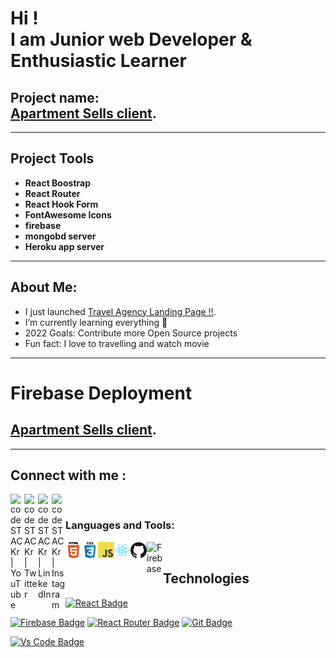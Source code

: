 # Hi !<br/> I am Junior web Developer & Enthusiastic Learner

## Project name: <br/>[Apartment Sells client](https://apartment-sells-client.web.app/).

---

## Project Tools

- **React Boostrap**
- **React Router**
- **React Hook Form**
- **FontAwesome Icons**
- **firebase**
- **mongobd server**
- **Heroku app server**

---

## About Me:

- I just launched [Travel Agency Landing Page !!](https://apartment-sells-client.web.app/).
- I’m currently learning everything 🤣
- 2022 Goals: Contribute more Open Source projects
- Fun fact: I love to travelling and watch movie

---

# Firebase Deployment

## [Apartment Sells client](https://apartment-sells-client.web.app/).

<hr/>

## Connect with me :

[<img align="left" alt="codeSTACKr | YouTube" width="22px" src="https://cdn.jsdelivr.net/npm/simple-icons@v3/icons/youtube.svg" />](https://youtube.com/codeSTACKr)
[<img align="left" alt="codeSTACKr | Twitter" width="22px" src="https://cdn.jsdelivr.net/npm/simple-icons@v3/icons/twitter.svg" />](https://twitter.com)
[<img align="left" alt="codeSTACKr | LinkedIn" width="22px" src="https://cdn.jsdelivr.net/npm/simple-icons@v3/icons/linkedin.svg" />](https://linkedin.com)
[<img align="left" alt="codeSTACKr | Instagram" width="22px" src="https://cdn.jsdelivr.net/npm/simple-icons@v3/icons/instagram.svg" />](https://instagram.com)

<br />

### Languages and Tools:

[<img align="left" alt="HTML5" width="26px" src="https://raw.githubusercontent.com/github/explore/80688e429a7d4ef2fca1e82350fe8e3517d3494d/topics/html/html.png" />](HTML)
[<img align="left" alt="CSS3" width="26px" src="https://raw.githubusercontent.com/github/explore/80688e429a7d4ef2fca1e82350fe8e3517d3494d/topics/css/css.png" />](css)

[<img align="left" alt="JavaScript" width="26px" src="https://raw.githubusercontent.com/github/explore/80688e429a7d4ef2fca1e82350fe8e3517d3494d/topics/javascript/javascript.png" />](javascript)

[<img align="left" alt="React" width="26px" src="https://raw.githubusercontent.com/github/explore/80688e429a7d4ef2fca1e82350fe8e3517d3494d/topics/react/react.png" />](react)

[<img align="left" alt="GitHub" width="26px" src="https://raw.githubusercontent.com/github/explore/78df643247d429f6cc873026c0622819ad797942/topics/github/github.png" />](github)

[<img  align="left" alt="Firebase" width="26px" src="https://www.gstatic.com/mobilesdk/160503_mobilesdk/logo/2x/firebase_28dp.png" />](firebase)

<br/>

## Technologies

[![React Badge](https://img.shields.io/badge/React-20232A?style=for-the-badge&logo=react&logoColor=61DAFB)](react)

<!-- [![Tailwind Badge](https://img.shields.io/badge/Tailwind_CSS-38B2AC?style=for-the-badge&logo=tailwind-css&logoColor=white)](tailwind) -->

[![Firebase Badge](https://img.shields.io/badge/Firebase-FFCB2B?style=for-the-badge&logo=firebase&logoColor=white)](firebase)
[![React Router Badge](https://img.shields.io/badge/React_Router-CA4245?style=for-the-badge&logo=react-router&logoColor=white)](https://img.shields.io/badge/)
[![Git Badge](https://img.shields.io/badge/git-f34f29?style=for-the-badge&logo=git&logoColor=white)](https://github.com/19smabtahinoor)

[![Vs Code Badge](https://img.shields.io/badge/Visual_Studio_Code-0078D6?style=for-the-badge&logo=visualstudiocode&logoColor=white)](VSCODE)
